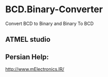 ﻿# BCD.Binary-Converter
Convert BCD to Binary and Binary To BCD

ATMEL studio
----------------



Persian Help:
----------------
http://www.mElectronics.IR/